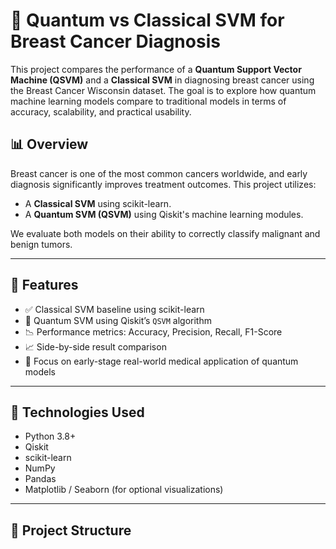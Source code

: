 # 🧬 Quantum vs Classical SVM for Breast Cancer Diagnosis

This project compares the performance of a **Quantum Support Vector Machine (QSVM)** and a **Classical SVM** in diagnosing breast cancer using the Breast Cancer Wisconsin dataset. The goal is to explore how quantum machine learning models compare to traditional models in terms of accuracy, scalability, and practical usability.

## 📊 Overview

Breast cancer is one of the most common cancers worldwide, and early diagnosis significantly improves treatment outcomes. This project utilizes:
- A **Classical SVM** using scikit-learn.
- A **Quantum SVM (QSVM)** using Qiskit's machine learning modules.

We evaluate both models on their ability to correctly classify malignant and benign tumors.

---

## 🚀 Features

- ✅ Classical SVM baseline using scikit-learn
- 🔮 Quantum SVM using Qiskit’s `QSVM` algorithm
- 📉 Performance metrics: Accuracy, Precision, Recall, F1-Score
- 📈 Side-by-side result comparison
- 🔬 Focus on early-stage real-world medical application of quantum models

---

## 🧠 Technologies Used

- Python 3.8+
- Qiskit
- scikit-learn
- NumPy
- Pandas
- Matplotlib / Seaborn (for optional visualizations)

---

## 📁 Project Structure

